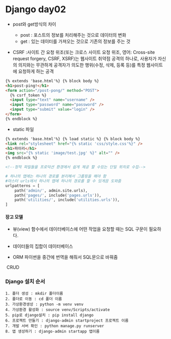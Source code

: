 # Django day02
- post와 get방식의 차이 
  - post : 포스트의 정보를 처리해주는 것으로 데이터의 변화
  - get : 있는 데이터를 가져오는 것으로 기존의 정보를 주는 것 

- CSRF :사이트 간 요청 위조(또는 크로스 사이트 요청 위조, 영어: Cross-site request forgery, CSRF, XSRF)는 웹사이트 취약점 공격의 하나로, 사용자가 자신의 의지와는 무관하게 공격자가 의도한 행위(수정, 삭제, 등록 등)를 특정 웹사이트에 요청하게 하는 공격

``` html
{% extends 'base.html'%} {% block body %}
<h1>post-ping!</h1>
<form action="/post-pong/" method="POST">
  {% csrf_token %} 
  <input type="text" name="username" />
  <input type="password" name="password" />
  <input type="submit" value="login" />
</form>
{% endblock %}
```

- static 파일

``` html
{% extends 'base.html'%} {% load static %} {% block body %}
<link rel="stylesheet" href="{% static 'css/style.css'%}" />
<h1>파이리</h1>
<img src="{% static 'image/test.jpg' %}" alt="" />
{% endblock %}

<!--정적 파일들을 프로덕션 환경에서 쉽게 제공 할 수있는 단일 위치로 수집-->
```

``` python
# 하나의 앱에는 하나의 경로를 분리해서 그룹핑을 해야 함
#마스터 urls에서 하나의 앱에 하나의 경로를 할 수 있게끔 도와줌
urlpatterns = [
    path('admin/', admin.site.urls),
    path('pages/', include('pages.urls')),
    path('utilities/', include('utilities.urls')),
]
```

#### 장고 모델
- 뷰(view) 함수에서 데이터베이스에 어떤 작업을 요청할 때는 SQL 구문이 필요하다.

- 데이터들의 집합이 데이터베이스

- ORM 파이썬을 중간에 번역을 해줘서 SQL문으로 바꿔줌

​	CRUD 

### Django 설치 순서
	1. 폴더 생성 : mkdir 폴더이름
	2. 폴더로 이동 : cd 폴더 이름
	3. 가상환경생성 : python -m venv venv
	4. 가상환경 활성화 : source venv/Scripts/activate
	5. pip로 django설치 : pip install django
	6. 프로젝트 만들기 : django-admin startproject 프로젝트 이름
	7. 개발 서버 확인 : python manage.py runserver
	8. 앱 생성하기 : django-admin startapp 앱이름